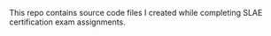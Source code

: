 This repo contains source code files I created while completing SLAE certification exam assignments.

